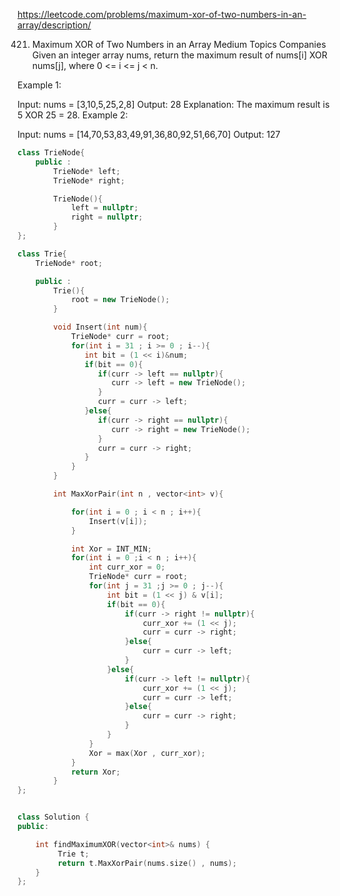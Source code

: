 
https://leetcode.com/problems/maximum-xor-of-two-numbers-in-an-array/description/

421. Maximum XOR of Two Numbers in an Array
Medium
Topics
Companies
Given an integer array nums, return the maximum result of nums[i] XOR nums[j], where 0 <= i <= j < n.

 

Example 1:

Input: nums = [3,10,5,25,2,8]
Output: 28
Explanation: The maximum result is 5 XOR 25 = 28.
Example 2:

Input: nums = [14,70,53,83,49,91,36,80,92,51,66,70]
Output: 127

```cpp
class TrieNode{
	public :
		TrieNode* left;
		TrieNode* right;

		TrieNode(){
			left = nullptr;
			right = nullptr;
		}
};

class Trie{
	TrieNode* root;

	public :
		Trie(){
			root = new TrieNode();        
		}

		void Insert(int num){
			TrieNode* curr = root;
			for(int i = 31 ; i >= 0 ; i--){
			   int bit = (1 << i)&num;
			   if(bit == 0){
				  if(curr -> left == nullptr){
					 curr -> left = new TrieNode();
				  }
				  curr = curr -> left;
			   }else{
				  if(curr -> right == nullptr){
					 curr -> right = new TrieNode();
				  }
				  curr = curr -> right;
			   }
			}
		}

		int MaxXorPair(int n , vector<int> v){

			for(int i = 0 ; i < n ; i++){
				Insert(v[i]);
			}

			int Xor = INT_MIN;
			for(int i = 0 ;i < n ; i++){
				int curr_xor = 0;
				TrieNode* curr = root;
				for(int j = 31 ;j >= 0 ; j--){
					int bit = (1 << j) & v[i];
					if(bit == 0){
						if(curr -> right != nullptr){
							curr_xor += (1 << j);
							curr = curr -> right;
						}else{
							curr = curr -> left;
						}
					}else{
						if(curr -> left != nullptr){
							curr_xor += (1 << j);
							curr = curr -> left;
						}else{
							curr = curr -> right;
						}
					}
				}
				Xor = max(Xor , curr_xor);
			}
			return Xor;
		}
};


class Solution {
public:

	int findMaximumXOR(vector<int>& nums) {
		 Trie t;
		 return t.MaxXorPair(nums.size() , nums);    
	}
};
```
